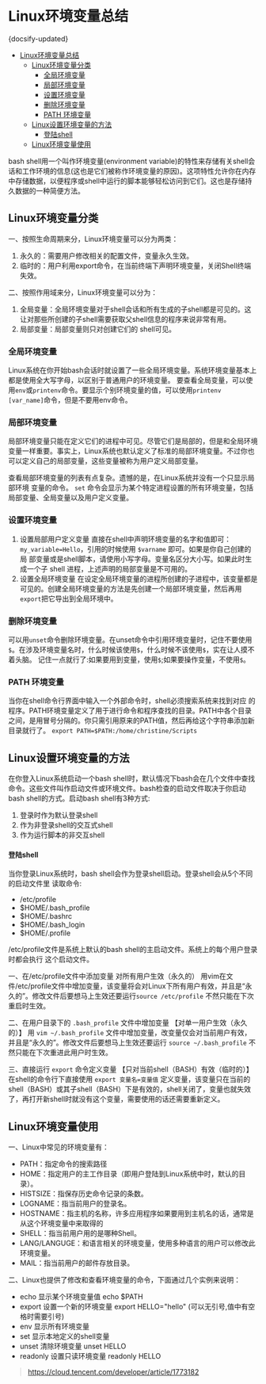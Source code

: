 # Linux环境变量总结
{docsify-updated}

- [Linux环境变量总结](#linux环境变量总结)
  - [Linux环境变量分类](#linux环境变量分类)
    - [全局环境变量](#全局环境变量)
    - [局部环境变量](#局部环境变量)
    - [设置环境变量](#设置环境变量)
    - [删除环境变量](#删除环境变量)
    - [PATH 环境变量](#path-环境变量)
  - [Linux设置环境变量的方法](#linux设置环境变量的方法)
      - [登陆shell](#登陆shell)
  - [Linux环境变量使用](#linux环境变量使用)


bash shell用一个叫作环境变量(environment variable)的特性来存储有关shell会话和工作环境的信息(这也是它们被称作环境变量的原因)。这项特性允许你在内存中存储数据，以便程序或shell中运行的脚本能够轻松访问到它们。这也是存储持久数据的一种简便方法。

## Linux环境变量分类
一、按照生命周期来分，Linux环境变量可以分为两类：
1. 永久的：需要用户修改相关的配置文件，变量永久生效。
2. 临时的：用户利用export命令，在当前终端下声明环境变量，关闭Shell终端失效。

二、按照作用域来分，Linux环境变量可以分为：
1. 全局变量：全局环境变量对于shell会话和所有生成的子shell都是可见的。这让对那些所创建的子shell需要获取父shell信息的程序来说非常有用。
2. 局部变量：局部变量则只对创建它们的 shell可见。

### 全局环境变量
Linux系统在你开始bash会话时就设置了一些全局环境变量。系统环境变量基本上都是使用全大写字母，以区别于普通用户的环境变量。
要查看全局变量，可以使用`env`或`printenv`命令。要显示个别环境变量的值，可以使用`printenv [var_name]`命令，但是不要用env命令。

### 局部环境变量
局部环境变量只能在定义它们的进程中可见。尽管它们是局部的，但是和全局环境变量一样重要。事实上，Linux系统也默认定义了标准的局部环境变量。不过你也可以定义自己的局部变量，这些变量被称为用户定义局部变量。

查看局部环境变量的列表有点复杂。遗憾的是，在Linux系统并没有一个只显示局部环境 变量的命令。 `set` 命令会显示为某个特定进程设置的所有环境变量，包括局部变量、全局变量以及用户定义变量。

### 设置环境变量
1. 设置局部用户定义变量
   直接在shell中声明环境变量的名字和值即可：`my_variable=Hello`，引用的时候使用 `$varname` 即可。如果是你自己创建的局 部变量或是shell脚本，请使用小写字母。变量名区分大小写。如果此时生成一个子 shell 进程，上述声明的局部变量是不可用的。
2. 设置全局环境变量
   在设定全局环境变量的进程所创建的子进程中，该变量都是可见的。创建全局环境变量的方法是先创建一个局部环境变量，然后再用`export`把它导出到全局环境中。

### 删除环境变量
可以用`unset`命令删除环境变量。在unset命令中引用环境变量时，记住不要使用`$`。在涉及环境变量名时，什么时候该使用`$`，什么时候不该使用`$`，实在让人摸不着头脑。 记住一点就行了:如果要用到变量，使用`$`;如果要操作变量，不使用`$`。

### PATH 环境变量
当你在shell命令行界面中输入一个外部命令时，shell必须搜索系统来找到对应 的程序。PATH环境变量定义了用于进行命令和程序查找的目录。PATH中各个目录之间，是用冒号分隔的。你只需引用原来的PATH值，然后再给这个字符串添加新目录就行了。
`export PATH=$PATH:/home/christine/Scripts`

## Linux设置环境变量的方法
在你登入Linux系统启动一个bash shell时，默认情况下bash会在几个文件中查找命令。这些文件叫作启动文件或环境文件。bash检查的启动文件取决于你启动bash shell的方式。启动bash shell有3种方式:
1. 登录时作为默认登录shell
2. 作为非登录shell的交互式shell
3. 作为运行脚本的非交互shell

#### 登陆shell
当你登录Linux系统时，bash shell会作为登录shell启动。登录shell会从5个不同的启动文件里 读取命令:
+ /etc/profile
+ $HOME/.bash_profile
+ $HOME/.bashrc
+ $HOME/.bash_login 
+ $HOME/.profile

/etc/profile文件是系统上默认的bash shell的主启动文件。系统上的每个用户登录时都会执行 这个启动文件。

一、在/etc/profile文件中添加变量 对所有用户生效（永久的）
用vim在文件/etc/profile文件中增加变量，该变量将会对Linux下所有用户有效，并且是“永久的”。修改文件后要想马上生效还要运行`source /etc/profile` 不然只能在下次重启时生效。

二、在用户目录下的 `.bash_profile` 文件中增加变量 【对单一用户生效（永久的）】
用 `vim ~/.bash_profile` 文件中增加变量，改变量仅会对当前用户有效，并且是“永久的”。修改文件后要想马上生效还要运行 `source ~/.bash_profile` 不然只能在下次重进此用户时生效。

三、直接运行 `export` 命令定义变量 【只对当前shell（BASH）有效（临时的）】
在shell的命令行下直接使用 `export 变量名=变量值`
定义变量，该变量只在当前的shell（BASH）或其子shell（BASH）下是有效的，shell关闭了，变量也就失效了，再打开新shell时就没有这个变量，需要使用的话还需要重新定义。

## Linux环境变量使用
一、Linux中常见的环境变量有：
+ PATH：指定命令的搜索路径
+ HOME：指定用户的主工作目录（即用户登陆到Linux系统中时，默认的目录）。
+ HISTSIZE：指保存历史命令记录的条数。
+ LOGNAME：指当前用户的登录名。
+ HOSTNAME：指主机的名称，许多应用程序如果要用到主机名的话，通常是从这个环境变量中来取得的
+ SHELL：指当前用户用的是哪种Shell。
+ LANG/LANGUGE：和语言相关的环境变量，使用多种语言的用户可以修改此环境变量。
+ MAIL：指当前用户的邮件存放目录。

二、Linux也提供了修改和查看环境变量的命令，下面通过几个实例来说明：
+ echo         显示某个环境变量值 echo $PATH
+ export   设置一个新的环境变量 export HELLO="hello" (可以无引号,值中有空格时需要引号)
+ env      显示所有环境变量
+ set      显示本地定义的shell变量  
+ unset        清除环境变量 unset HELLO
+ readonly     设置只读环境变量 readonly HELLO

> https://cloud.tencent.com/developer/article/1773182
